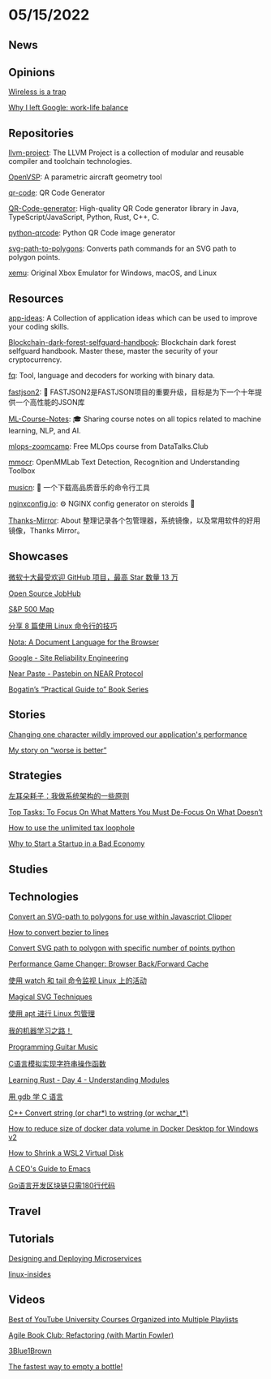 # 05/15/2022

## News

## Opinions
[Wireless is a trap](https://www.benkuhn.net/wireless/)

[Why I left Google: work-life balance](https://www.scottkennedy.us/balance.html)

## Repositories
[llvm-project](https://github.com/llvm/llvm-project): The LLVM Project is a collection of modular and reusable compiler and toolchain technologies.

[OpenVSP](https://github.com/OpenVSP/OpenVSP): A parametric aircraft geometry tool

[qr-code](https://github.com/endroid/qr-code): QR Code Generator

[QR-Code-generator](https://github.com/nayuki/QR-Code-generator): High-quality QR Code generator library in Java, TypeScript/JavaScript, Python, Rust, C++, C.

[python-qrcode](https://github.com/lincolnloop/python-qrcode): Python QR Code image generator

[svg-path-to-polygons](https://github.com/Phrogz/svg-path-to-polygons): Converts path commands for an SVG path to polygon points.

[xemu](https://github.com/mborgerson/xemu): Original Xbox Emulator for Windows, macOS, and Linux

## Resources
[app-ideas](https://github.com/florinpop17/app-ideas): A Collection of application ideas which can be used to improve your coding skills.

[Blockchain-dark-forest-selfguard-handbook](https://github.com/slowmist/Blockchain-dark-forest-selfguard-handbook): Blockchain dark forest selfguard handbook. Master these, master the security of your cryptocurrency.

[fq](https://github.com/wader/fq): Tool, language and decoders for working with binary data.

[fastjson2](https://github.com/alibaba/fastjson2): 🚄 FASTJSON2是FASTJSON项目的重要升级，目标是为下一个十年提供一个高性能的JSON库

[ML-Course-Notes](https://github.com/dair-ai/ML-Course-Notes): 🎓 Sharing course notes on all topics related to machine learning, NLP, and AI.

[mlops-zoomcamp](https://github.com/DataTalksClub/mlops-zoomcamp): Free MLOps course from DataTalks.Club

[mmocr](https://github.com/open-mmlab/mmocr): OpenMMLab Text Detection, Recognition and Understanding Toolbox

[musicn](https://github.com/zonemeen/musicn): 🎵 一个下载高品质音乐的命令行工具

[nginxconfig.io](https://github.com/digitalocean/nginxconfig.io): ⚙️ NGINX config generator on steroids 💉

[Thanks-Mirror](https://github.com/eryajf/Thanks-Mirror): About
整理记录各个包管理器，系统镜像，以及常用软件的好用镜像，Thanks Mirror。

## Showcases
[微软十大最受欢迎 GitHub 项目，最高 Star 数量 13 万](https://www.oschina.net/news/195060/microsoft-top-10-popular-github-repo)

[Open Source JobHub](https://opensourcejobhub.com/)

[S&P 500 Map](https://finviz.com/map.ashx?st=ytd)

[分享 8 篇使用 Linux 命令行的技巧](https://linux.cn/article-14570-1.html)

[Nota: A Document Language for the Browser](https://nota-lang.org/)

[Google - Site Reliability Engineering](https://sre.google/books/)

[Near Paste - Pastebin on NEAR Protocol](https://nearpaste.vercel.app/)

[Bogatin’s “Practical Guide to” Book Series](https://resources.altium.com/p/bogatins-practical-guide-book-series)

## Stories
[Changing one character wildly improved our application's performance](https://segment.com/blog/changing-one-character-improved-app-performance/)

[My story on “worse is better”](https://www.sigbus.info/worse-is-better)

## Strategies
[左耳朵耗子：我做系统架构的一些原则](https://mp.weixin.qq.com/s/DDcdJPynOzsfJdlFP3aBBg)

[Top Tasks: To Focus On What Matters You Must De-Focus On What Doesn’t](https://www.smashingmagazine.com/2022/05/top-tasks-focus-what-matters-must-defocus-what-doesnt/)

[How to use the unlimited tax loophole](https://axiomalpha.com/how-to-use-the-unlimited-tax-loophole/)

[Why to Start a Startup in a Bad Economy](http://www.paulgraham.com/badeconomy.html)

## Studies

## Technologies
[Convert an SVG-path to polygons for use within Javascript Clipper](https://stackoverflow.com/questions/15247711/convert-an-svg-path-to-polygons-for-use-within-javascript-clipper)

[How to convert bezier to lines](https://graphicdesign.stackexchange.com/questions/142798/how-to-convert-bezier-to-lines)

[Convert SVG path to polygon with specific number of points python](https://stackoverflow.com/questions/70530958/convert-svg-path-to-polygon-with-specific-number-of-points-python)

[Performance Game Changer: Browser Back/Forward Cache](https://www.smashingmagazine.com/2022/05/performance-game-changer-back-forward-cache/)

[使用 watch 和 tail 命令监视 Linux 上的活动](https://linux.cn/article-14557-1.html)

[Magical SVG Techniques](https://www.smashingmagazine.com/2022/05/magical-svg-techniques/)

[使用 apt 进行 Linux 包管理](https://linux.cn/article-14558-1.html)

[我的机器学习之路！](https://mp.weixin.qq.com/s/2-V1kFbSzi3Z5UJ7GV_WBw)

[Programming Guitar Music](https://timiskhakov.github.io/posts/programming-guitar-music)

[C语言模拟实现字符串操作函数](https://juejin.cn/post/7096317414115115039)

[Learning Rust - Day 4 - Understanding Modules](https://www.geekabyte.io/2020/01/learning-rust-day-4-understanding.html)

[用 gdb 学 C 语言](https://zhuanlan.zhihu.com/p/483372519)

[C++ Convert string (or char*) to wstring (or wchar_t*)](https://stackoverflow.com/questions/2573834/c-convert-string-or-char-to-wstring-or-wchar-t)

[How to reduce size of docker data volume in Docker Desktop for Windows v2](https://dev.to/marzelin/how-to-reduce-size-of-docker-data-volume-in-docker-desktop-for-windows-v2-5d38)

[How to Shrink a WSL2 Virtual Disk](https://stephenreescarter.net/how-to-shrink-a-wsl2-virtual-disk/)

[A CEO's Guide to Emacs](https://www.fugue.co/blog/2015-11-11-guide-to-emacs.html)

[Go语言开发区块链只需180行代码](https://www.cnblogs.com/helloworld2018/p/9009043.html)

## Travel

## Tutorials
[Designing and Deploying Microservices](https://www.nginx.com/resources/library/designing-deploying-microservices/)

[linux-insides](https://0xax.gitbooks.io/linux-insides/content/)

## Videos
[Best of YouTube University Courses Organized into Multiple Playlists](https://news.ycombinator.com/newest)

[Agile Book Club: Refactoring (with Martin Fowler)](https://www.jamesshore.com/v2/books/aoad2/book_club/refactoring)

[3Blue1Brown](https://www.3blue1brown.com/)

[The fastest way to empty a bottle!](https://www.youtube.com/shorts/HZbThnZ5-Vs)
